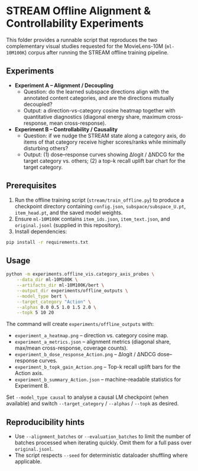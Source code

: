 # STREAM Offline Alignment & Controllability Experiments

This folder provides a runnable script that reproduces the two complementary visual studies requested for the MovieLens-10M (``ml-10M100K``) corpus after running the STREAM offline training pipeline.

## Experiments

* **Experiment A – Alignment / Decoupling**
  * Question: do the learned subspace directions align with the annotated content categories, and are the directions mutually decoupled?
  * Output: a direction-vs-category cosine heatmap together with quantitative diagnostics (diagonal energy share, maximum cross-response, mean cross-response).
* **Experiment B – Controllability / Causality**
  * Question: if we nudge the STREAM state along a category axis, do items of that category receive higher scores/ranks while minimally disturbing others?
  * Output: (1) dose–response curves showing Δlogit / ΔNDCG for the target category vs. others; (2) a top-k recall uplift bar chart for the target category.

## Prerequisites

1. Run the offline training script (``stream/train_offline.py``) to produce a checkpoint directory containing ``config.json``, ``subspace/subspace_U.pt``, ``item_head.pt``, and the saved model weights.
2. Ensure ``ml-10M100K`` contains ``item_ids.json``, ``item_text.json``, and ``original.jsonl`` (supplied in this repository).
3. Install dependencies:

```bash
pip install -r requirements.txt
```

## Usage

```bash
python -m experiments.offline_vis.category_axis_probes \
    --data_dir ml-10M100K \
    --artifacts_dir ml-10M100K/bert \
    --output_dir experiments/offline_outputs \
    --model_type bert \
    --target_category "Action" \
    --alphas 0.0 0.5 1.0 1.5 2.0 \
    --topk 5 10 20
```

The command will create ``experiments/offline_outputs`` with:

* ``experiment_a_heatmap.png`` – direction vs. category cosine map.
* ``experiment_a_metrics.json`` – alignment metrics (diagonal share, max/mean cross-response, coverage counts).
* ``experiment_b_dose_response_Action.png`` – Δlogit / ΔNDCG dose–response curves.
* ``experiment_b_topk_gain_Action.png`` – Top-k recall uplift bars for the Action axis.
* ``experiment_b_summary_Action.json`` – machine-readable statistics for Experiment B.

Set ``--model_type causal`` to analyse a causal LM checkpoint (when available) and switch ``--target_category`` / ``--alphas`` / ``--topk`` as desired.

## Reproducibility hints

* Use ``--alignment_batches`` or ``--evaluation_batches`` to limit the number of batches processed when iterating quickly. Omit them for a full pass over ``original.jsonl``.
* The script respects ``--seed`` for deterministic dataloader shuffling where applicable.
